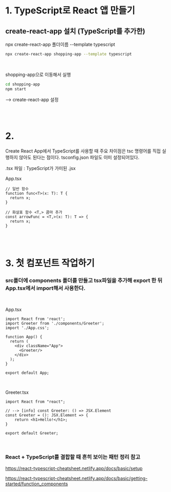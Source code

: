 # 1. TypeScript로 React 앱 만들기

## create-react-app 설치 (TypeScript를 추가한)

npx create-react-app 폴더이름 --template typescript
```sh
npx create-react-app shopping-app --template typescript
```

<br>

shopping-app으로 이동해서 실행
```sh
cd shopping-app
npm start
```
--> create-react-app 설정

<br><br>

# 2. 

Create React App에서 TypeScript를 사용할 때 주요 차이점은 
tsc 명령어를 직접 실행하지 않아도 된다는 점이다.
tsconfig.json 파일도 이미 설정되어있다.

.tsx 파일 : TypeScript가 가미된 .jsx

App.tsx
```tsx
// 일반 함수
function func<T>(x: T): T {
  return x;
}

// 화살표 함수 <T,> 콤마 추가
const arrowFunc = <T,>(x: T): T => {
  return x;
}
```

<br><br>

# 3. 첫 컴포넌트 작업하기

### src폴더에 components 폴더를 만들고 tsx파일을 추가해 export 한 뒤 App.tsx에서 import해서 사용한다.

<br>

App.tsx
```tsx
import React from 'react';
import Greeter from './components/Greeter';
import './App.css';

function App() {
  return (
    <div className="App">
      <Greeter/>
    </div>
  );
}

export default App;
```

<br>

Greeter.tsx
```tsx
import React from "react";

// --> [info] const Greeter: () => JSX.Element
const Greeter = (): JSX.Element => {
    return <h1>Hello!</h1>;
}

export default Greeter;
```

<br>

### React + TypeScript를 결합할 때 흔히 보이는 패턴 정리 참고
https://react-typescript-cheatsheet.netlify.app/docs/basic/setup

https://react-typescript-cheatsheet.netlify.app/docs/basic/getting-started/function_components
